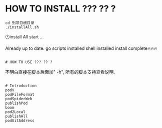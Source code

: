 <!--
 * @Author: Mamba24 akateason@qq.com
 * @Date: 2022-08-16 20:45:07
 * @LastEditors: Mamba24 akateason@qq.com
 * @LastEditTime: 2022-10-15 21:05:42
 * @FilePath: /go/readme.md
 * @Description: 
 * 
 * Copyright (c) 2022 by Mamba24 akateason@qq.com, All Rights Reserved. 
-->
# HOW TO INSTALL ??? ?? ?

```
cd 到项目根目录
./installAll.sh
 ```
🕛install All start ...

Already up to date.
go scripts installed
shell installed
install complete🔥🔥🔥
```

# HOW TO USE ??? ?? ?
```
不明白直接在脚本后面加" -h",  所有的脚本支持查看说明.
```

# Introduction
podV
podFileFormat
podSpiderWeb
publishPod
boom
pod2Local
publishAll
podGitAddress

